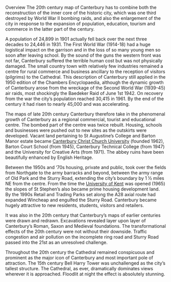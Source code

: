 Overview
The 20th century map of Canterbury has to combine both the reconstruction of the inner core of the historic city, which was one third destroyed by World War II bombing raids, and also the enlargement of the city in response to the expansion of population, education, tourism and commerce in the latter part of the century. 

A population of 24,899 in 1901 actually fell back over the next three decades to 24,446 in 1931.  The First World War (1914-18) had a huge logistical impact on the garrison and in the loss of so many young men so soon after leaving school. By the sound of the guns the western front was not far, Canterbury suffered the terrible human cost but was not physically damaged. The small country town with relatively few industries remained a centre for rural commerce  and business ancillary to the reception of visitors (pilgrims) to the Cathedral. This description of Canterbury still applied in the 1950 edition of the Chambers Encyclopaedia, although the dynamic growth of Canterbury arose from the wreckage of the Second World War (1939-45) air raids, most shockingly the Baedeker Raid of June 1st 1942. On recovery from the war the city’s population reached 30,415 in 1961. By the end of the century it had risen to nearly 45,000 and was accelerating.

The maps of late 20th century Canterbury therefore take in the phenomenal growth of Canterbury as a regional commercial, tourist and educational centre. The bombed part of the centre was twice rebuilt. Housing, schools and businesses were pushed out to new sites as the outskirts were developed. Vacant land pertaining to St Augustine’s College and Barton Manor estate became [Canterbury Christ Church University](https://www.canterbury.ac.uk) (founded 1962), Barton Court School (from 1945), Canterbury Technical College (from 1947) and the University for Creative Arts (from 1971).  The abbey ruins have been beautifully enhanced by English Heritage.   

Between the 1950s and ‘70s housing, private and public, took over the fields from Northgate to the army barracks and beyond, between the army range of Old Park and the Sturry Road, extending the city’s boundary by 1 ½ miles NE from the centre. From the time the [University of Kent](www.kent.ac.uk) was opened (1965) the slopes of St Stephen’s also became prime housing development land. By the 1990s Retail and Trading Parks set along the A28 axial route had expanded Wincheap and engulfed the Sturry Road. Canterbury became hugely attractive to new residents, students, visitors and retailers. 

It was also in the 20th century that Canterbury’s maps of earlier centuries were drawn and redrawn. Excavations revealed layer upon layer of Canterbury’s Roman, Saxon and Medieval foundations. The transformational effects of the 20th century were not without their downside. Traffic congestion and air pollution on the incomplete ring road and Sturry Road passed into the 21st as an unresolved challenge. 

Throughout the 20th century the Cathedral remained conspicuous and prominent as the major icon of Canterbury and most important pole of attraction. The 15th century Bell Harry Tower was unchallenged as the city’s tallest structure. The Cathedral, as ever, dramatically dominates views wherever it is approached. Floodlit at night the effect is absolutely stunning.  

  
